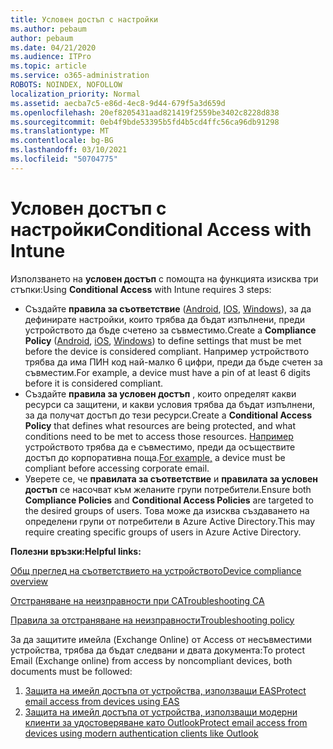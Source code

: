 ```yaml
---
title: Условен достъп с настройки
ms.author: pebaum
author: pebaum
ms.date: 04/21/2020
ms.audience: ITPro
ms.topic: article
ms.service: o365-administration
ROBOTS: NOINDEX, NOFOLLOW
localization_priority: Normal
ms.assetid: aecba7c5-e86d-4ec8-9d44-679f5a3d659d
ms.openlocfilehash: 20ef8205431aad821419f2559be3402c8228d838
ms.sourcegitcommit: 0eb4f9bde53395b5fd4b5cd4ffc56ca96db91298
ms.translationtype: MT
ms.contentlocale: bg-BG
ms.lasthandoff: 03/10/2021
ms.locfileid: "50704775"
---
```

# <a name="conditional-access-with-intune"></a><span data-ttu-id="12d72-102">Условен достъп с настройки</span><span class="sxs-lookup"><span data-stu-id="12d72-102">Conditional Access with Intune</span></span>

<span data-ttu-id="12d72-103">Използването на  **условен достъп**  с помощта на функцията изисква три стъпки:</span><span class="sxs-lookup"><span data-stu-id="12d72-103">Using  **Conditional Access**  with Intune requires 3 steps:</span></span>

- <span data-ttu-id="12d72-104">Създайте  **правила за съответствие**  ([Android](https://docs.microsoft.com/intune/compliance-policy-create-android),  [IOS](https://docs.microsoft.com/intune/compliance-policy-create-ios),  [Windows](https://docs.microsoft.com//intune/compliance-policy-create-windows)), за да дефинирате настройки, които трябва да бъдат изпълнени, преди устройството да бъде счетено за съвместимо.</span><span class="sxs-lookup"><span data-stu-id="12d72-104">Create a  **Compliance Policy**  ([Android](https://docs.microsoft.com/intune/compliance-policy-create-android),  [iOS](https://docs.microsoft.com/intune/compliance-policy-create-ios),  [Windows](https://docs.microsoft.com//intune/compliance-policy-create-windows)) to define settings that must be met before the device is considered compliant.</span></span> <span data-ttu-id="12d72-105">Например устройството трябва да има ПИН код най-малко 6 цифри, преди да бъде счетен за съвместим.</span><span class="sxs-lookup"><span data-stu-id="12d72-105">For example, a device must have a pin of at least 6 digits before it is considered compliant.</span></span>
- <span data-ttu-id="12d72-106">Създайте **правила за условен достъп**  , които определят какви ресурси са защитени, и какви условия трябва да бъдат изпълнени, за да получат достъп до тези ресурси.</span><span class="sxs-lookup"><span data-stu-id="12d72-106">Create a **Conditional Access Policy**  that defines what resources are being protected, and what conditions need to be met to access those resources.</span></span>  <span data-ttu-id="12d72-107">[Например](https://docs.microsoft.com/intune/tutorial-protect-email-on-unmanaged-devices#create-conditional-access-policies)  устройството трябва да е съвместимо, преди да осъществите достъп до корпоративна поща.</span><span class="sxs-lookup"><span data-stu-id="12d72-107">[For example,](https://docs.microsoft.com/intune/tutorial-protect-email-on-unmanaged-devices#create-conditional-access-policies)  a device must be compliant before accessing corporate email.</span></span>
- <span data-ttu-id="12d72-108">Уверете се, че **правилата за съответствие**  и  **правилата за условен достъп**  се насочват към желаните групи потребители.</span><span class="sxs-lookup"><span data-stu-id="12d72-108">Ensure both **Compliance Policies**  and  **Conditional Access Policies**  are targeted to the desired groups of users.</span></span> <span data-ttu-id="12d72-109">Това може да изисква създаването на определени групи от потребители в Azure Active Directory.</span><span class="sxs-lookup"><span data-stu-id="12d72-109">This may require creating specific groups of users in Azure Active Directory.</span></span>

<span data-ttu-id="12d72-110">**Полезни връзки:**</span><span class="sxs-lookup"><span data-stu-id="12d72-110">**Helpful links:**</span></span>

[<span data-ttu-id="12d72-111">Общ преглед на съответствието на устройството</span><span class="sxs-lookup"><span data-stu-id="12d72-111">Device compliance overview</span></span>](https://docs.microsoft.com/intune/device-compliance-get-started)

[<span data-ttu-id="12d72-112">Отстраняване на неизправности при CA</span><span class="sxs-lookup"><span data-stu-id="12d72-112">Troubleshooting CA</span></span>](https://docs.microsoft.com/intune/troubleshoot-conditional-access)

[<span data-ttu-id="12d72-113">Правила за отстраняване на неизправности</span><span class="sxs-lookup"><span data-stu-id="12d72-113">Troubleshooting policy</span></span>](https://docs.microsoft.com/troubleshoot/mem/intune/troubleshoot-policies-in-microsoft-intune)

<span data-ttu-id="12d72-114">За да защитите имейла (Exchange Online) от Access от несъвместими устройства, трябва да бъдат следвани и двата документа:</span><span class="sxs-lookup"><span data-stu-id="12d72-114">To protect Email (Exchange online) from access by noncompliant devices, both documents must be followed:</span></span>

1. [<span data-ttu-id="12d72-115">Защита на имейл достъпа от устройства, използващи EAS</span><span class="sxs-lookup"><span data-stu-id="12d72-115">Protect email access from devices using EAS</span></span>](https://docs.microsoft.com/intune/tutorial-protect-email-on-unmanaged-devices)
2. [<span data-ttu-id="12d72-116">Защита на имейл достъпа от устройства, използващи модерни клиенти за удостоверяване като Outlook</span><span class="sxs-lookup"><span data-stu-id="12d72-116">Protect email access from devices using modern authentication clients like Outlook</span></span>](https://docs.microsoft.com/intune/tutorial-protect-email-on-enrolled-devices)